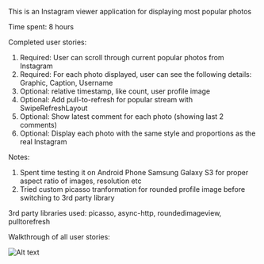 This is an Instagram viewer application for displaying most popular photos

Time spent: 8 hours 

Completed user stories:
<ol>
<li> Required: User can scroll through current popular photos from Instagram </li>
<li> Required: For each photo displayed, user can see the following details: Graphic, Caption, Username</li>
<li> Optional: relative timestamp, like count, user profile image</li>
<li> Optional: Add pull-to-refresh for popular stream with SwipeRefreshLayout</li>
<li> Optional: Show latest comment for each photo (showing last 2 comments)</li>
<li> Optional: Display each photo with the same style and proportions as the real Instagram</li>
</ol>

Notes:
<ol>
<li>Spent time testing it on Android Phone Samsung Galaxy S3 for proper aspect ratio of images, resolution etc</li>
<li>Tried custom picasso tranformation for rounded profile image before switching to 3rd party library</li>
</ol>

3rd party libraries used: picasso, async-http, roundedimageview, pulltorefresh

Walkthrough of all user stories:

 ![Alt text](viewer.gif)